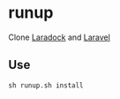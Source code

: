 # runup


Clone [Laradock](http://laradock.io/) and [Laravel](https://laravel.com/) 


## Use

	sh runup.sh install